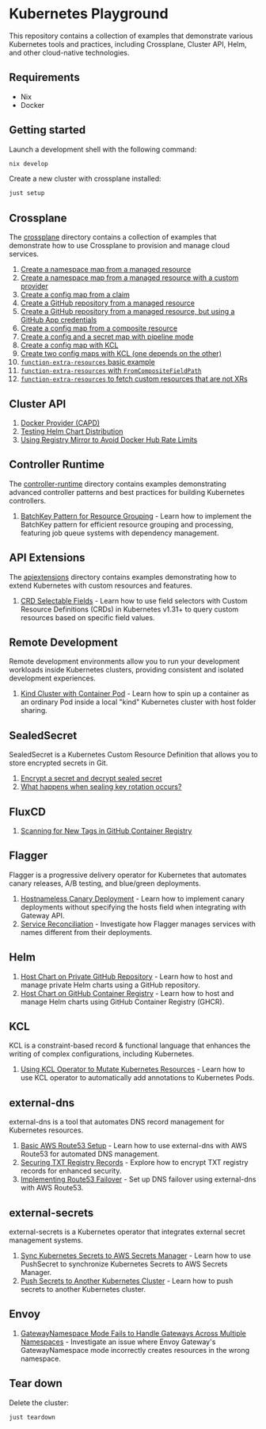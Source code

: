# Kubernetes Playground

This repository contains a collection of examples that demonstrate various Kubernetes tools and practices, including Crossplane, Cluster API, Helm, and other cloud-native technologies.

## Requirements

- Nix
- Docker

## Getting started

Launch a development shell with the following command:

```sh
nix develop
```

Create a new cluster with crossplane installed:

```sh
just setup
```

## Crossplane

The [crossplane](crossplane) directory contains a collection of examples that demonstrate how to use Crossplane to provision and manage cloud services.

1. [Create a namespace map from a managed resource](crossplane/01-create-namespace-from-managed-resource/README.md)
2. [Create a namespace map from a managed resource with a custom provider](crossplane/02-create-config-map-from-management-resource/README.md)
3. [Create a config map from a claim](crossplane/03-create-config-map-from-claim/README.md)
4. [Create a GitHub repository from a managed resource](crossplane/04-create-github-repository-from-managed-resource/README.md)
5. [Create a GitHub repository from a managed resource, but using a GitHub App credentials](crossplane/05-create-github-repository-from-managed-resource-github-app/README.md)
6. [Create a config map from a composite resource](crossplane/06-create-config-map-from-composite-resource/README.md)
7. [Create a config and a secret map with pipeline mode](crossplane/07-create-config-map-with-pipeline-mode/README.md)
8. [Create a config map with KCL](crossplane/08-create-config-with-kcl/README.md)
9. [Create two config maps with KCL (one depends on the other)](crossplane/09-create-config-with-kcl-dependency/README.md)
10. [`function-extra-resources` basic example](crossplane/10-function-extra-resources/README.md)
11. [`function-extra-resources` with `FromCompositeFieldPath`](crossplane/11-function-extra-resources-type-from-composite-field-path/README.md)
12. [`function-extra-resources` to fetch custom resources that are not XRs](crossplane/12-function-extra-resources-to-pull-custom-resources/README.md)

## Cluster API

1. [Docker Provider (CAPD)](cluster-api/01-capd/README.md)
2. [Testing Helm Chart Distribution](cluster-api/02-helm-chart-proxy/README.md)
3. [Using Registry Mirror to Avoid Docker Hub Rate Limits](cluster-api/03-registry-mirror/README.md)

## Controller Runtime

The [controller-runtime](controller-runtime) directory contains examples demonstrating advanced controller patterns and best practices for building Kubernetes controllers.

1. [BatchKey Pattern for Resource Grouping](controller-runtime/01-batch-key/README.md) - Learn how to implement the BatchKey pattern for efficient resource grouping and processing, featuring job queue systems with dependency management.

## API Extensions

The [apiextensions](apiextensions) directory contains examples demonstrating how to extend Kubernetes with custom resources and features.

1. [CRD Selectable Fields](apiextensions/01-selectable-fields/README.md) - Learn how to use field selectors with Custom Resource Definitions (CRDs) in Kubernetes v1.31+ to query custom resources based on specific field values.

## Remote Development

Remote development environments allow you to run your development workloads inside Kubernetes clusters, providing consistent and isolated development experiences.

1. [Kind Cluster with Container Pod](remote-dev/01-kind/README.md) - Learn how to spin up a container as an ordinary Pod inside a local "kind" Kubernetes cluster with host folder sharing.

## SealedSecret

SealedSecret is a Kubernetes Custom Resource Definition that allows you to store encrypted secrets in Git.

1. [Encrypt a secret and decrypt sealed secret](sealedsecret/01-encrypt-decrypt/README.md)
2. [What happens when sealing key rotation occurs?](sealedsecret/02-sealing-key-rotation/README.md)

## FluxCD

1. [Scanning for New Tags in GitHub Container Registry](fluxcd/01-scanning-for-new-tags-in-github-container-registry/README.md)

## Flagger

Flagger is a progressive delivery operator for Kubernetes that automates canary releases, A/B testing, and blue/green deployments.

1. [Hostnameless Canary Deployment](flagger/01-hostnameless/README.md) - Learn how to implement canary deployments without specifying the hosts field when integrating with Gateway API.
2. [Service Reconciliation](flagger/02-service-reconcilation/README.md) - Investigate how Flagger manages services with names different from their deployments.

## Helm

1. [Host Chart on Private GitHub Repository](helm/01-host-chart-on-private-github-repository/README.md) - Learn how to host and manage private Helm charts using a GitHub repository.
2. [Host Chart on GitHub Container Registry](helm/02-host-chart-on-ghcr/README.md) - Learn how to host and manage Helm charts using GitHub Container Registry (GHCR).

## KCL

KCL is a constraint-based record & functional language that enhances the writing of complex configurations, including Kubernetes.

1. [Using KCL Operator to Mutate Kubernetes Resources](kcl/01-kcl-operataor-mutating-sample/README.md) - Learn how to use KCL operator to automatically add annotations to Kubernetes Pods.

## external-dns

external-dns is a tool that automates DNS record management for Kubernetes resources.

1. [Basic AWS Route53 Setup](external-dns/01-aws/README.md) - Learn how to use external-dns with AWS Route53 for automated DNS management.
2. [Securing TXT Registry Records](external-dns/02-txt-encryption/README.md) - Explore how to encrypt TXT registry records for enhanced security.
3. [Implementing Route53 Failover](external-dns/03-route53-failover/README.md) - Set up DNS failover using external-dns with AWS Route53.

## external-secrets

external-secrets is a Kubernetes operator that integrates external secret management systems.

1. [Sync Kubernetes Secrets to AWS Secrets Manager](external-secrets/01-push-secret/README.md) - Learn how to use PushSecret to synchronize Kubernetes Secrets to AWS Secrets Manager.
2. [Push Secrets to Another Kubernetes Cluster](external-secrets/02-push-secrets-kube/README.md) - Learn how to push secrets to another Kubernetes cluster.

## Envoy

1. [GatewayNamespace Mode Fails to Handle Gateways Across Multiple Namespaces](envoy/02-gateway-namespace/README.md) - Investigate an issue where Envoy Gateway's GatewayNamespace mode incorrectly creates resources in the wrong namespace.

## Tear down

Delete the cluster:

```sh
just teardown
